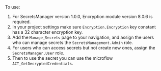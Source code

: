 To use:
1. For SecretsManager version 1.0.0, Encryption module version 8.0.6 is required.
2. In your project settings make sure `Encryption.Encryption` key constant has a 32 character encryption key.
3. Add the `Manage_Secrets` page to your navigation, and assign the users who can manage secrets the `SecretsManagement.Admin` role.
4. For users who can access secrets but not create new ones, assign the `SecretsManager.User` role.
5. Then to use the secret you can use the microflow `ACT_GetDecryptedCredentials`. 
